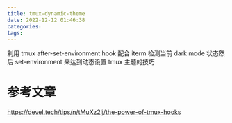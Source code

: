 ```yaml
---
title: tmux-dynamic-theme
date: 2022-12-12 01:46:38
categories:
tags:
---
```



利用 tmux after-set-environment hook 配合 iterm 检测当前 dark mode 状态然后 set-environment 来达到动态设置 tmux 主题的技巧

# 参考文章

https://devel.tech/tips/n/tMuXz2lj/the-power-of-tmux-hooks
